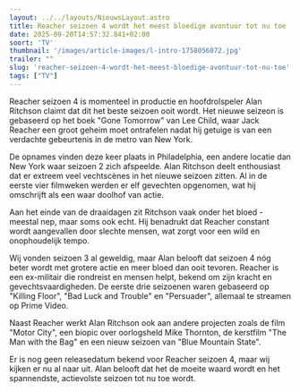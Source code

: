 ```yaml
---
layout: ../../layouts/NieuwsLayout.astro
title: Reacher seizoen 4 wordt het meest bloedige avontuur tot nu toe
date: 2025-09-20T14:57:32.841+02:00
soort: 'TV'
thumbnail: '/images/article-images/l-intro-1758056072.jpg'
trailer: ""
slug: 'reacher-seizoen-4-wordt-het-meest-bloedige-avontuur-tot-nu-toe'
tags: ["TV"]
---
```


Reacher seizoen 4 is momenteel in productie en hoofdrolspeler Alan Ritchson
claimt dat dit het beste seizoen ooit wordt. Het nieuwe seizeon is gebaseerd op
het boek "Gone Tomorrow" van Lee Child, waar Jack Reacher een groot geheim moet
ontrafelen nadat hij getuige is van een verdachte gebeurtenis in de metro van
New York.

De opnames vinden deze keer plaats in Philadelphia, een andere locatie dan New
York waar seizoen 2 zich afspeelde. Alan Ritchson deelt enthousiast dat er
extreem veel vechtscènes in het nieuwe seizoen zitten. Al in de eerste vier
filmweken werden er elf gevechten opgenomen, wat hij omschrijft als een waar
doolhof van actie.

Aan het einde van de draaidagen zit Ritchson vaak onder het bloed - meestal nep,
maar soms ook echt. Hij benadrukt dat Reacher constant wordt aangevallen door
slechte mensen, wat zorgt voor een wild en onophoudelijk tempo.

Wij vonden seizoen 3 al geweldig, maar Alan belooft dat seizoen 4 nóg beter
wordt met grotere actie en meer bloed dan ooit tevoren. Reacher is een
ex-militair die rondreist en mensen helpt, bekend om zijn kracht en
gevechtsvaardigheden. De eerste drie seizoenen waren gebaseerd op "Killing
Floor", "Bad Luck and Trouble" en "Persuader", allemaal te streamen op Prime
Video.

Naast Reacher werkt Alan Ritchson ook aan andere projecten zoals de film "Motor
City", een biopic over oorlogsheld Mike Thornton, de kerstfilm "The Man with the
Bag" en een nieuw seizoen van "Blue Mountain State".

Er is nog geen releasedatum bekend voor Reacher seizoen 4, maar wij kijken er nu
al naar uit. Alan belooft dat het de moeite waard wordt en het spannendste,
actievolste seizoen tot nu toe wordt.